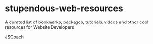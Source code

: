 # stupendous-web-resources
A curated list of bookmarks, packages, tutorials, videos and other cool resources for Website Developers

[JSCoach](https://js.coach/?sort=new)
